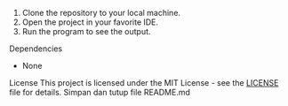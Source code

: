  1. Clone the repository to your local machine.
 2. Open the project in your favorite IDE.
 3. Run the program to see the output.

 Dependencies
 - None

 License
 This project is licensed under the MIT License - see the [LICENSE](LICENSE) file for details.
 Simpan dan tutup file README.md